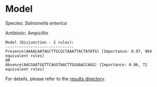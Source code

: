 
# Model

Species: *Salmonella enterica*

Antibiotic: Ampicillin

```
Model (Disjunction - 2 rules):
------------------------------
Presence(AAAACAATAGCTTGCGCTAAATTACTATATG) [Importance: 0.97, 984 equivalent rules]
OR
Absence(AACGAATGGTTCAGGTAACTTGGGAACCAGG) [Importance: 0.06, 72 equivalent rules]

```

For details, please refer to the [results directory](../../../../../results/scm_b/salmonella%20enterica/ampicillin/repeat_6/).

